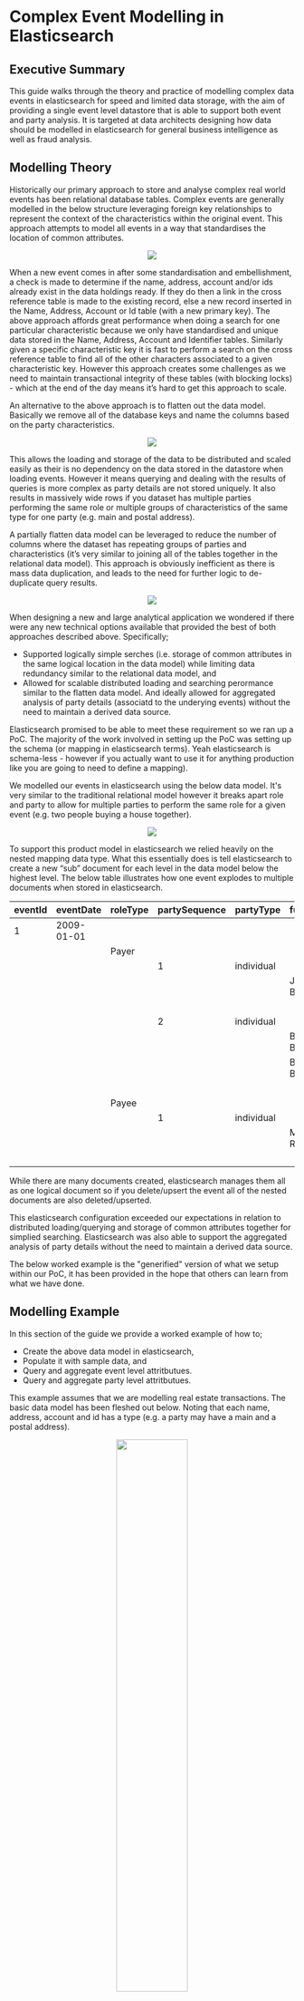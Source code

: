 # Complex Event Modelling in Elasticsearch

## Executive Summary
This guide walks through the theory and practice of modelling complex data events in elasticsearch for speed and limited data storage, with the aim of providing a single event level datastore that is able to support both event and party analysis. It is targeted at data architects designing how data should be modelled in elasticsearch for general business intelligence as well as fraud analysis. 

## Modelling Theory 
Historically our primary approach to store and analyse complex real world events has been relational database tables. Complex events are generally modelled in the below structure leveraging foreign key relationships to represent the context of the characteristics within the original event. This approach attempts to model all events in a way that standardises the location of common attributes.
<p align="center"> 
<img src="https://raw.githubusercontent.com/swarmee/partySearch/master/images/Cross-reference-data-model.png">
</p>
When a new event comes in after some standardisation and embellishment, a check is made to determine if the name, address, account and/or ids already exist in the data holdings ready. If they do then a link in the cross reference table is made to the existing record, else a new record inserted in the Name, Address, Account or Id table (with a new primary key).
The above approach affords great performance when doing a search for one particular characteristic because we only have standardised and unique data stored in the Name, Address, Account and Identifier tables. Similarly given a specific characteristic key it is fast to perform a search on the cross reference table to find all of the other characters associated to a given characteristic key. However this approach creates some challenges as we need to maintain transactional integrity of these tables (with blocking locks) - which at the end of the day means it’s hard to get this approach to scale. 

An alternative to the above approach is to flatten out the data model. Basically we remove all of the database keys and name the columns based on the party characteristics.

<p align="center"> 
<img src="https://raw.githubusercontent.com/swarmee/partySearch/master/images/Flat-data-model.png">
</p>

This allows the loading and storage of the data to be distributed and scaled easily as their is no dependency on the data stored in the datastore when loading events. However it means querying and dealing with the results of queries is more complex as party details are not stored uniquely. It also results in massively wide rows if you dataset has multiple parties performing the same role or multiple groups of characteristics of the same type for one party (e.g. main and postal address). 

A partially flatten data model can be leveraged to reduce the number of columns where the dataset has repeating groups of parties and characteristics (it’s very similar to joining all of the tables together in the relational data model). This approach is obviously inefficient as there is mass data duplication, and leads to the need for further logic to de-duplicate query results.   

<p align="center"> 
<img src="https://raw.githubusercontent.com/swarmee/partySearch/master/images/Partially-flat-data-model.png">
</p>

When designing a new and large analytical application we wondered if there were any new technical options available that provided the best of both approaches described above. Specifically;
- Supported logically simple serches (i.e. storage of common attributes in the same logical location in the data model) while limiting data redundancy similar to the relational data model, and
- Allowed for scalable distributed loading and searching perormance similar to the flatten data model. 
And ideally allowed for aggregated analysis of party details (associatd to the underying events) without the need to maintain a derived data source.

Elasticsearch promised to be able to meet these requirement so we ran up a PoC. The majority of the work involved in setting up the PoC was setting up the schema (or mapping in elasticsearch terms). Yeah elasticsearch is schema-less - however if you actually want to use it for anything production like you are going to need to define a mapping).

We modelled our events in elasticsearch using the below data model. It's very similar to the traditional relational model however it breaks apart role and party to allow for multiple parties to perform the same role for a given event (e.g. two people buying a house together).
<p align="center"> 
<img src="https://raw.githubusercontent.com/swarmee/partySearch/master/images/event-role-party-characteristic-model.png">
</p>
To support this product model in elasticsearch we relied heavily on the nested mapping data type. What this essentially does is tell elasticsearch to create a new “sub” document for each level in the data model below the highest level. The below table illustrates how one event explodes to multiple documents when stored in elasticsearch.  

| eventId|eventDate |roleType|partySequence|partyType |fullName   |StreeAddress |     
| -------|--------- | -------|-------------| ---------|--------   | ---------   |
|1       |2009-01-01|        |             |          |           |             |
|        |          |Payer   |             |          |           |             |
|        |          |        |1            |individual|           |             |
|        |          |        |             |          |James Brown|             |
|        |          |        |             |          |           |12 Wood St   |
|        |||2|individual|||
||||||Bill Brown||
||||||Billy Brown||
|||||||1 High St|
|||Payee|||||
||||1|individual|||
||||||Mark Rich||
|||||||22 Low St|

While there are many documents created, elasticsearch manages them all as one logical document so if you delete/upsert the event all of the nested documents are also deleted/upserted.

This elasticsearch configuration exceeded our expectations in relation to distributed loading/querying and storage of common attributes together for simplied searching. Elasticsearch was also able to support the aggregated analysis of party details without the need to maintain a derived data source.

The below worked example is the "generified" version of what we setup within our PoC, it has been provided in the hope that others can learn from what we have done.   

## Modelling Example

In this section of the guide we provide a worked example of how to;
- Create the above data model in elasticsearch, 
- Populate it with sample data, and 
- Query and aggregate event level attritbutues.
- Query and aggregate party  level attritbutues.

This example assumes that we are modelling real estate transactions. The basic data model has been fleshed out below. Noting that each name, address, account and id has a type (e.g. a party may have a main and a postal address).

<p align="center"> 
<img src="https://raw.githubusercontent.com/swarmee/partySearch/master/images/real-estate-data-model.png"  width="50%" height="50%">
</p>

#### Loading the Sample Data 

It is assumed that you have an elasticsearch cluster running version 6 (beta 2 or up) if not go here → https://www.elastic.co/guide/en/elasticsearch/reference/current/installation.html). The below scripts use the curl command to interact with elasticsearch they assume you are running these commands on the local machine (i.e. localhost) and that the elasticsearch cluster has authentication turned off (if you have authentication turned on you can submit in your username and password with curl requests). 

Some sample data matching the above example has been saved into the repository. However before loading, elasticsearch needs to be told how you want the data stored - this is called a mapping. The mapping for the sample data can be posted into elastic with the following command.

```<./load-sample-data-using-curl>curl -H 'Content-Type: application/json' -XPUT 'http://localhost:9200/real-estate-sales?pretty' -d @real-estate-sales.mapping.json```

The key setting in the mapping that will allow us to analyse each level of the data model is called _nesting_. What this setting does behind the scenes is store the data in that section of the mapping as a separate document, which we can then target with particular queries. 

Once the mapping has been loaded successfully the sample data can be loaded using the following command

```<./load-sample-data-using-curl>curl -H 'Content-Type: application/x-ndjson' -XPOST 'http://localhost:9200/real-estate-sales/sales/_bulk?pretty' --data-binary @real-estate-sales.sample.data.json```

#### Simple Queries (event level characteristics)
Querying attributes at the top level of the document structure is super simple. An example has been provided below. It searches for events with a transactionType of "Bank Initiated". You will note that it is using the transactionType.keyword field – which basically means it's doing an exact phase match rather than a terms search. The query also illustrates; how to set the amount of data returned (default is 10 records), limit the fields returned, and sort the response data. 

```<./dsl-queries>curl -H 'Content-Type: application/json' -XGET 'http://localhost:9200/real-estate-sales/_search?pretty' -d @event-level-search.dsl```


#### Simple Aggregations (event level characteristics)
Aggregations at the top level of the document structure is also super simple. An example has been provided below. It aggregates the number of sales per month. You'll note that the response size has been set to zero, the reason being is that if you do not set the size to zero, the reponse will include the requsted aggregation and ten documents. 

```<./dsl-queries>curl -H 'Content-Type: application/json' -XGET 'http://localhost:9200/real-estate-sales/_search?pretty' -d @sales-per-month-aggregation.dsl```

A terms aggregation has been provided below, it breaks down the number of sales by transaction type. Term aggregations are similar to group bys in SQL, however they are not exactly the same, due to elasticsearch’s distributed architecture effectively a SQL group by is performed on each shard in the cluster and the highest frequency results on each cluster are consolidated and then these results are aggregated. 

```<./dsl-queries>curl -H 'Content-Type: application/json' -XGET 'http://localhost:9200/real-estate-sales/_search?pretty' -d @sales-per-month-aggregation.dsl```

#### Nesting Queries 
Nested queries allow you to search the nested documents that were created as a result of the nested mapping. Using the inner-hits option and excluding `_source` from the response you can search each level of the nested hierarchy, as if they were stored separately.

Nested Example 1 - The below query searches for all parties with a specific name and address. This query uses the '_must_' parameter which means to match the document must have both of the characteristics specified. 

```<./dsl-queries>curl  -H 'Content-Type: application/json' -XGET 'http://localhost:9200/real-estate-sales/_search?pretty' --data "@inner-hits-name-address-search.dsl"```

The thing to remember is that you get one result for each nested document that the name and address combination were on, what this means is that the results are not unique (in the partySearch section below we describe how to get unique hits returned).

Nested Example 2 - The below query searches for all parties with at least two of the three search criterias across ; name, address and identification.  This query uses the '_should_' parameter and the _minimum should match_ parameter to narrow the results to only parties that have two of the three specified critiera.

```<./dsl-queries>curl  -H 'Content-Type: application/json' -XGET 'http://localhost:9200/real-estate-sales/_search?pretty' --data "@inner-hits-name-address-id-search.dsl"```


#### Nesting Aggregations 
Nested aggregations can be performed in the same way that simple aggregations are performed. An example has been provided below  of the most common first names within the sample dataset.  The terms aggregation includes the parameters
- '_size_' which limits the results to the highest frequency names (noting the above limitations in relation to how term aggregations are executed), and 
- '_shard_size_' which is used to set how many results are returned from each shard before the results are consolidated. 

```<./dsl-queries>curl  -H 'Content-Type: application/json' -XGET 'http://localhost:9200/real-estate-sales/_search?pretty' --data "@./first-name-term-aggregration.dsl"```

Writing your search query within the aggregation section of your request limits the nested documents to be aggregated (if you apply the search query in the query section of your request this will pass all of the nested documents present on events that meet the search criteria to the aggregation - which is not what you want). The below query illustrates how to perform a filter criteria within a nested aggregation. 

```<./dsl-queries>curl  -H 'Content-Type: application/json' -XGET 'http://localhost:9200/real-estate-sales/_search?pretty' --data "@./most-common-buyer-name.dsl"```

Sometimes you want to filter the results based on characteristic deep within the hierarchy, but then perform an aggregation higher up in the hierarchy. Elasticsearch provides us with the reverse nesting aggregation to perform this task. The below query illustrates this function. In this query we want to perform a role level aggregation (term aggregation on role.type) based on the identification level characteristic (identification country equals CN). 

```<./dsl-queries>curl  -H 'Content-Type: application/json' -XGET 'http://localhost:9200/real-estate-sales/_search?pretty' --data "@identification-level-filter-with-role-level-aggregration.dsl"```

#### partySearch
Above we learnt how to search for parties with specific characteristics, however as mentioned these queries do not return unique results. Using elasticsearch’s aggregation functionality it is possible to aggregate these documents to return unique hits and a count of total instances. The below query searches for parties with at least two of the characteristics searched for, and aggregates the details of the characteristics of the parties that match this search criteria. You will note that the query returns other addresses, accounts and ids that were not within the original request however are likely to be linked to the party we searched for as these parties share two common attributes with the party we searched for. 

```<./dsl-queries>curl  -H 'Content-Type: application/json' -XGET 'http://localhost:9200/real-estate-sales/_search?pretty' --data "@partySearch-name-address-and-id.dsl"```

Using what we have learnt about reverse aggregations it is also possible to get statistics in relation to the events that these parties are contained within. The below query filters the role.party nested documents based on the supplied characteristics, aggregates to finds the unique characteristics then navigates to the top level document to sum the sale amount for each characteristic. 

```<./dsl-queries>curl  -H 'Content-Type: application/json' -XGET 'http://localhost:9200/real-estate-sales/_search?pretty' --data "@partySearch-name-address-and-id-with-reverse-nesting.dsl"```

#### Search Template For partySearch
So now we know how to write elasticsearch queries however they are a bit hard to throw together when you know nothing about elasticsearch or how the data is stored. In other words our frontend developers just want a simple API - they don’t want to know the details of the data structure in elasticsearch. 

This is where search templates come in they allow us to hide the complexity of the elastic index structure and query structure from consumers. Basically consumers just need to provide their input parameters and elasticsearch takes care of the required search.

Search Templates can either be saved to file or posted directly into elasticsearch (we will post in our examples). The below command posts in a search template for the partySearch described in the above section.

```<./dsl-queries>curl  -H 'Content-Type: application/json' -XPOST 'http://localhost:9200/_scripts/partySearch?pretty' --data "@partySearch-template.dsl"```

Now that the template has been posted in we can _render_ what search will run based on a few input parameters (due to my limited capabilities with moustache there is a redundancy _match_ query in template - basically a query that will never match - however it should not have any performance impact). 

```<./dsl-queries>curl  -H 'Content-Type: application/json' -XPOST 'http://localhost:9200/_render/template?pretty' --data "@partySearch-template-render.dsl"```

The above request body illustrates the five possible input parameters to the partySearch search template, the first four are very similar and self explanatory (i.e. a list of names, addresses, accounts and ids). The fifth parameter determines how many characteristics of the four different types need to match before the party is considered a hit.  

The last thing to do now is run the partySearch search template, and review the results. 

```<./dsl-queries>curl  -H 'Content-Type: application/json' -XPOST 'http://localhost:9200/real-estate-sales/_search/template?pretty' --data "@partySearch-template-search.dsl"```

## Summary 
The above theoretical and practical walkthrough should have placed you on a solid footing when considering how to model complex data within elasticsearch, specifically the option of fulfilling event and party level analytical requirements with a single event level index.

### Further Application of This Data Model 

We believe that the data model / mapping that we have used should be applicable to pretty much any domain from retail to banking. The role types and some of the details stored will obviously be different between sectors however the structure should be able to be held the same. The below table lists some examples of domains and the applicable roles for those domains to get you thinking of how you could extend the product model explained above. 

| Real Estate Agent       | Banking                 | Car Sale             | Telecommunications   |     
| ------------------      | ---------------------   | ------------------   | ------------------   |
|Event Type:              |Event Type:              |Event Type:           |Event Type:           |
|* Property Sale          |* Financial Transaction  |* Car Purchase        |* Call                |
|Roles:                   |Roles:                   |Roles:                |Roles:                |
|* Seller                 |* Payer                  |*  Customer           |*  Caller             |
|* Buyer                  |* Payee                  |*  Sales Staff        |*  Number Called      |
|* Buyer’s financing      |* Payer Institution      |*  Store              |*  Terminating Network| 
|* Buyer's solicitor      |* Payee Institution      |*  Vehicle            |*  Originating Network| 
|* Auctioneer             |* Agent                  |*  Insurance Company  |*  Transit Network    |
|* Real estate Agent      |                         |                      |                      |
|* Property being sold    |                         |                      |
